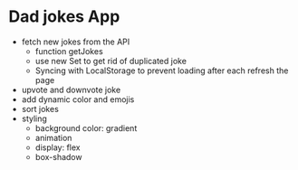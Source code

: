 # Dad jokes App

- fetch new jokes from the API
  - function getJokes
  - use new Set to get rid of duplicated joke
  - Syncing with LocalStorage to prevent loading after each refresh the page
- upvote and downvote joke
- add dynamic color and emojis
- sort jokes
- styling
  - background color: gradient
  - animation
  - display: flex
  - box-shadow
